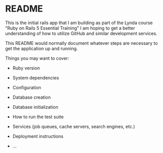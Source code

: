 # README
This is the initial rails app that I am building as part of the Lynda course "Ruby on Rails 5 Essential Training"
I am hoping to get a better understanding of how to utilize GitHub and similar development services.


This README would normally document whatever steps are necessary to get the
application up and running.

Things you may want to cover:

* Ruby version

* System dependencies

* Configuration

* Database creation

* Database initialization

* How to run the test suite

* Services (job queues, cache servers, search engines, etc.)

* Deployment instructions

* ...
